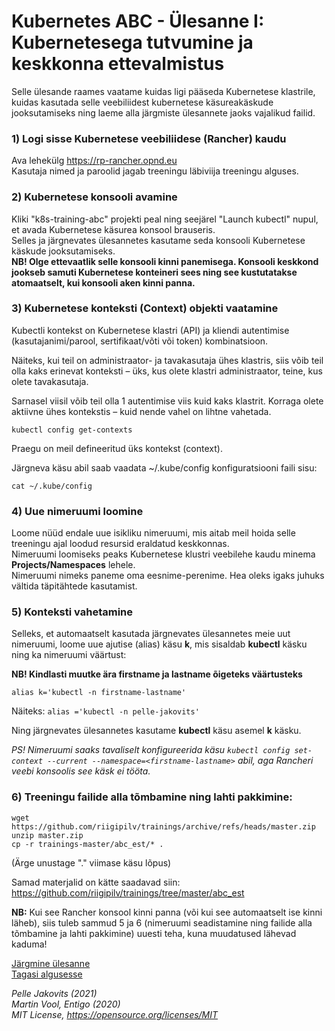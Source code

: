 # Kubernetes ABC - Ülesanne I: Kubernetesega tutvumine ja keskkonna ettevalmistus

Selle ülesande raames vaatame kuidas ligi pääseda Kubernetese klastrile, kuidas kasutada selle veebiliidest kubernetese käsureakäskude jooksutamiseks ning laeme alla järgmiste ülesannete jaoks vajalikud failid. 


### 1) Logi sisse Kubernetese veebiliidese (Rancher) kaudu

Ava lehekülg https://rp-rancher.opnd.eu  
Kasutaja nimed ja paroolid jagab treeningu läbiviija treeningu alguses. 

### 2) Kubernetese konsooli avamine

Kliki "k8s-training-abc" projekti peal ning seejärel "Launch kubectl" nupul, et avada Kubernetese käsurea konsool brauseris.  
Selles ja järgnevates ülesannetes kasutame seda konsooli Kubernetese käskude jooksutamiseks.  
**NB! Olge ettevaatlik selle konsooli kinni panemisega. Konsooli keskkond jookseb samuti Kubernetese konteineri sees ning see kustutatakse atomaatselt, kui konsooli aken kinni panna.**

### 3) Kubernetese konteksti (Context) objekti vaatamine

Kubectli kontekst on Kubernetese klastri (API) ja kliendi autentimise (kasutajanimi/parool, sertifikaat/võti või token) kombinatsioon. 

Näiteks, kui teil on administraator- ja tavakasutaja ühes klastris, siis võib teil olla kaks erinevat konteksti – üks, kus olete klastri administraator, teine, kus olete tavakasutaja.

Sarnasel viisil võib teil olla 1 autentimise viis kuid kaks klastrit.
Korraga olete aktiivne ühes kontekstis – kuid nende vahel on lihtne vahetada.

```
kubectl config get-contexts
```

Praegu on meil defineeritud üks kontekst (context). 

Järgneva käsu abil saab vaadata  ~/.kube/config konfiguratsiooni faili sisu: 

```
cat ~/.kube/config
```

### 4) Uue nimeruumi loomine

Loome nüüd endale uue isikliku nimeruumi, mis aitab meil hoida selle treeningu ajal loodud resursid eraldatud keskkonnas.  
Nimeruumi loomiseks peaks Kubernetese klustri veebilehe kaudu minema **Projects/Namespaces** lehele.  
Nimeruumi nimeks paneme oma eesnime-perenime. Hea oleks igaks juhuks vältida täpitähtede kasutamist.  

### 5) Konteksti vahetamine

Selleks, et automaatselt kasutada järgnevates ülesannetes meie uut nimeruumi, loome uue ajutise (alias) käsu **k**, mis sisaldab **kubectl** käsku ning ka nimeruumi väärtust: 

**NB! Kindlasti muutke ära firstname ja lastname õigeteks väärtusteks**

```
alias k='kubectl -n firstname-lastname'
```

Näiteks:  ```alias ='kubectl -n pelle-jakovits'```

Ning järgnevates ülesannetes kasutame **kubectl** käsu asemel **k** käsku. 


*PS! Nimeruumi saaks tavaliselt konfigureerida käsu ```kubectl config set-context --current --namespace=<firstname-lastname>``` abil, aga Rancheri veebi konsoolis see käsk ei tööta.*

### 6) Treeningu failide alla tõmbamine ning lahti pakkimine:

```
wget https://github.com/riigipilv/trainings/archive/refs/heads/master.zip
unzip master.zip
cp -r trainings-master/abc_est/* .
```

(Ärge unustage "." viimase käsu lõpus)

Samad materjalid on kätte saadavad siin: https://github.com/riigipilv/trainings/tree/master/abc_est

**NB:** Kui see Rancher konsool kinni panna (või kui see automaatselt ise kinni läheb), siis tuleb sammud 5 ja 6 (nimeruumi seadistamine ning failide alla tõmbamine ja lahti pakkimine) uuesti teha, kuna muudatused lähevad kaduma!

[Järgmine ülesanne](/abc_est/2/readme.md)  
[Tagasi algusesse](/abc_est/readme.md)  


*Pelle Jakovits (2021)*  
*Martin Vool, Entigo (2020)*  
*MIT License, https://opensource.org/licenses/MIT*  
